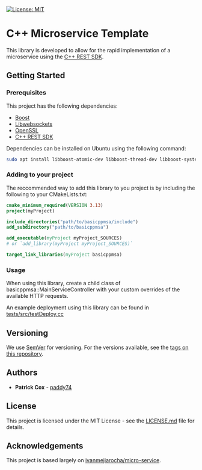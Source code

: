 [![License: MIT](https://img.shields.io/badge/License-MIT-yellow.svg)](https://opensource.org/licenses/MIT)

# C++ Microservice Template

This library is developed to allow for the rapid implementation of a microservice using the [C++ REST SDK](https://github.com/Microsoft/cpprestsdk).

## Getting Started

### Prerequisites

This project has the following dependencies:

- [Boost](https://github.com/boostorg/boost)
- [Libwebsockets](https://github.com/warmcat/libwebsockets)
- [OpenSSL](https://github.com/boostorg/boost)
- [C++ REST SDK](https://github.com/Microsoft/cpprestsdk)

Dependencies can be installed on Ubuntu using the following command:

```bash
sudo apt install libboost-atomic-dev libboost-thread-dev libboost-system-dev libboost-date-time-dev libboost-regex-dev libboost-filesystem-dev libboost-random-dev libboost-chrono-dev libboost-serialization-dev libwebsocketpp-dev openssl libssl-dev libcpprest-dev -y
```

### Adding to your project

The reccommended way to add this library to you project is by including the following to your CMakeLists.txt:

```cmake
cmake_minimum_required(VERSION 3.13)
project(myProject)

include_directories("path/to/basicppmsa/include")
add_subdirectory("path/to/basicppmsa")

add_executable(myProject myProject_SOURCES)
# or `add_library(myProject myProject_SOURCES)`

target_link_libraries(myProject basicppmsa)
```

### Usage

When using this library, create a child class of basicppmsa::MainServiceController with your custom overrides of the available HTTP requests.

An example deployment using this library can be found in [tests/src/testDeploy.cc](tests/src/testDeploy.cc)

## Versioning

We use [SemVer](http://semver.org/) for versioning. For the versions available, see the [tags on this repository](tags).

## Authors

- **Patrick Cox** - [paddy74](https://github.com/paddy74)

## License

This project is licensed under the MIT License - see the [LICENSE.md](LICENSE.md) file for details.

## Acknowledgements

This project is based largely on [ivanmejiarocha/micro-service](https://github.com/ivanmejiarocha/micro-service).
